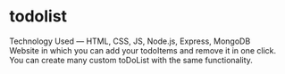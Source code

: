 # todolist
Technology Used — HTML, CSS, JS, Node.js, Express, MongoDB
<br>
Website in which you can add your todoItems and remove it in one click. You can create many custom toDoList with the same functionality.
